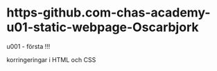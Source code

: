 # https-github.com-chas-academy-u01-static-webpage-Oscarbjork
u001 - första !!!

korringeringar i HTML och CSS 

